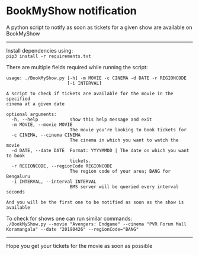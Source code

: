 # BookMyShow notification
A python script to notify as soon as tickets for a given show are available on BookMyShow

---

Install dependencies using:<br />
`pip3 install -r requirements.txt`

There are multiple fields required while running the script:
```
usage: ./BookMyShow.py [-h] -m MOVIE -c CINEMA -d DATE -r REGIONCODE
                       [-i INTERVAL]

A script to check if tickets are available for the movie in the specified
cinema at a given date

optional arguments:
  -h, --help            show this help message and exit
  -m MOVIE, --movie MOVIE
                        The movie you're looking to book tickets for
  -c CINEMA, --cinema CINEMA
                        The cinema in which you want to watch the movie
  -d DATE, --date DATE  Format: YYYYMMDD | The date on which you want to book
                        tickets.
  -r REGIONCODE, --regionCode REGIONCODE
                        The region code of your area; BANG for Bengaluru
  -i INTERVAL, --interval INTERVAL
                        BMS server will be queried every interval seconds

And you will be the first one to be notified as soon as the show is available
```

To check for shows one can run similar commands:<br />
`./BookMyShow.py --movie "Avengers: Endgame" --cinema "PVR Forum Mall Koramangala" --date "20190426" --regionCode="BANG"`

---

Hope you get your tickets for the movie as soon as possible
